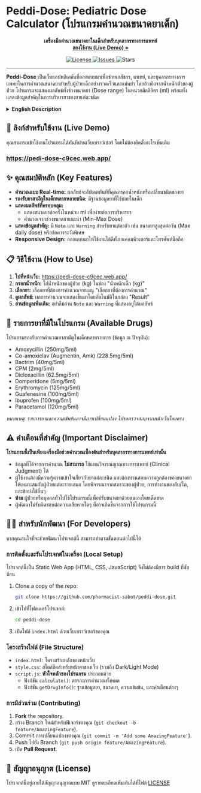 # Peddi-Dose: Pediatric Dose Calculator (โปรแกรมคำนวณขนาดยาเด็ก)

<p align="center">
  <strong>เครื่องมือคำนวณขนาดยาในเด็กสำหรับบุคลากรทางการแพทย์</strong>
  <br />
  <a href="https://pedi-dose-c9cec.web.app/"><strong>ลองใช้งาน (Live Demo) »</strong></a>
</p>

<p align="center">
    <a href="https://github.com/pharmacist-sabot/peddi-dose/blob/main/LICENSE">
        <img src="https://img.shields.io/github/license/pharmacist-sabot/peddi-dose?style=for-the-badge" alt="License">
    </a>
    <a href="https://github.com/pharmacist-sabot/peddi-dose/issues">
        <img src="https://img.shields.io/github/issues/pharmacist-sabot/peddi-dose?style=for-the-badge" alt="Issues">
    </a>
    <img src="https://img.shields.io/github/stars/pharmacist-sabot/peddi-dose?style=for-the-badge" alt="Stars">
</p>

---

**Peddi-Dose** เป็นเว็บแอปพลิเคชันที่ออกแบบมาเพื่อช่วยเภสัชกร, แพทย์, และบุคลากรทางการแพทย์ในการคำนวณขนาดยาสำหรับผู้ป่วยเด็กอย่างรวดเร็วและแม่นยำ โดยอ้างอิงจากน้ำหนักตัวของผู้ป่วย โปรแกรมจะแสดงผลลัพธ์ทั้งช่วงขนาดยา (Dose range) ในหน่วยมิลลิลิตร (ml) พร้อมทั้งแสดงข้อมูลสำคัญในการบริหารยาของยาแต่ละชนิด

<details>
<summary><strong>English Description</strong></summary>

**Peddi-Dose** is a web application designed to assist pharmacists, doctors, and healthcare professionals in quickly and accurately calculating drug dosages for pediatric patients based on their body weight. The application provides results for dose range in volume in milliliters (ml), along with important notes and warnings for each specific drug.

</details>

## 🚀 ลิงก์สำหรับใช้งาน (Live Demo)

คุณสามารถเข้าใช้งานโปรแกรมได้ทันทีผ่านเว็บเบราว์เซอร์ โดยไม่ต้องติดตั้งอะไรเพิ่มเติม

### **https://pedi-dose-c9cec.web.app/**

## ✨ คุณสมบัติหลัก (Key Features)

*   **คำนวณแบบ Real-time:** ผลลัพธ์จะอัปเดตทันทีที่คุณกรอกน้ำหนักหรือเปลี่ยนชนิดของยา
*   **รองรับยาสามัญในเด็กหลากหลายชนิด:** มีฐานข้อมูลยาที่ใช้บ่อยในเด็ก
*   **แสดงผลลัพธ์ที่ครอบคลุม:**
    *   แสดงขนาดยาต่อครั้งในหน่วย ml เพื่อง่ายต่อการบริหารยา
    *   คำนวณจากช่วงขนาดยาแนะนำ (Min-Max Dose)
*   **แสดงข้อมูลสำคัญ:** มี `Note` และ `Warning` สำหรับยาแต่ละตัว เช่น ขนาดยาสูงสุดต่อวัน (Max daily dose) หรือข้อควรระวังพิเศษ
*   **Responsive Design:** ออกแบบมาให้ใช้งานได้ดีทั้งบนคอมพิวเตอร์และโทรศัพท์มือถือ
  
## 📋 วิธีใช้งาน (How to Use)

1.  **ไปที่หน้าเว็บ:** https://pedi-dose-c9cec.web.app/
2.  **กรอกน้ำหนัก:** ใส่น้ำหนักของผู้ป่วย (kg) ในช่อง "น้ำหนักเด็ก (kg)"
3.  **เลือกยา:** เลือกยาที่ต้องการคำนวณจากเมนู "เลือกยาที่ต้องการคำนวณ"
4.  **ดูผลลัพธ์:** ผลการคำนวณจะแสดงขึ้นมาโดยอัตโนมัติในกล่อง "Result"
5.  **อ่านข้อมูลเพิ่มเติม:** อย่าลืมอ่าน `Note` และ `Warning` ที่แสดงอยู่ใต้ผลลัพธ์

## 💊 รายการยาที่มีในโปรแกรม (Available Drugs)

โปรแกรมรองรับการคำนวณยาสามัญในเด็กหลายรายการ (ข้อมูล ณ ปัจจุบัน):

*   Amoxycillin (250mg/5ml)
*   Co-amoxiclav (Augmentin, Amk) (228.5mg/5ml)
*   Bactrim (40mg/5ml)
*   CPM (2mg/5ml)
*   Dicloxacillin (62.5mg/5ml)
*   Domperidone (5mg/5ml)
*   Erythromycin (125mg/5ml) 
*   Guafenesine (100mg/5ml)
*   Ibuprofen (100mg/5ml)
*   Paracetamol (120mg/5ml)

*หมายเหตุ: รายการยาและความเข้มข้นอาจมีการเปลี่ยนแปลง โปรดตรวจสอบจากหน้าเว็บโดยตรง*

## ⚠️ คำเตือนที่สำคัญ (Important Disclaimer)

**โปรแกรมนี้เป็นเพียงเครื่องมือช่วยคำนวณเบื้องต้นสำหรับบุคลากรทางการแพทย์เท่านั้น**

*   ข้อมูลที่ได้จากการคำนวณ **ไม่สามารถ** ใช้แทนวิจารณญาณทางการแพทย์ (Clinical Judgment) ได้
*   ผู้ใช้งานต้องมีความรู้ความเข้าใจเกี่ยวกับยาแต่ละชนิด และต้องทวนสอบความถูกต้องของขนาดยาให้เหมาะสมกับผู้ป่วยแต่ละรายเสมอ โดยพิจารณาจากสภาวะของผู้ป่วย, การทำงานของตับ/ไต, และข้อบ่งใช้อื่นๆ
*   **ห้าม** ผู้ป่วยหรือบุคคลทั่วไปใช้โปรแกรมนี้เพื่อปรับขนาดยาด้วยตนเองโดยเด็ดขาด
*   ผู้พัฒนาไม่รับผิดชอบต่อความเสียหายใดๆ ที่อาจเกิดขึ้นจากการใช้โปรแกรมนี้

## 👨‍💻 สำหรับนักพัฒนา (For Developers)

หากคุณสนใจที่จะช่วยพัฒนาโปรเจกต์นี้ สามารถทำตามขั้นตอนต่อไปนี้ได้

### การติดตั้งและรันโปรเจกต์ในเครื่อง (Local Setup)

โปรเจกต์นี้เป็น Static Web App (HTML, CSS, JavaScript) จึงไม่ต้องมีการ build ที่ซับซ้อน

1.  Clone a copy of the repo:
    ```bash
    git clone https://github.com/pharmacist-sabot/peddi-dose.git
    ```
2.  เข้าไปที่โฟลเดอร์โปรเจกต์:
    ```bash
    cd peddi-dose
    ```
3.  เปิดไฟล์ `index.html` ด้วยเว็บเบราว์เซอร์ของคุณ

### โครงสร้างไฟล์ (File Structure)

*   `index.html`: โครงสร้างหลักของหน้าเว็บ
*   `style.css`: สไตล์ชีตสำหรับหน้าตาของเว็บ (รวมถึง Dark/Light Mode)
*   `script.js`: **หัวใจหลักของโปรแกรม** ประกอบด้วย
    *   ฟังก์ชัน `calculate()`: ตรรกะการคำนวณทั้งหมด
    *   ฟังก์ชัน `getDrugInfo()`: ฐานข้อมูลยา, ขนาดยา, ความเข้มข้น, และคำเตือนต่างๆ

### การมีส่วนร่วม (Contributing)

1.  **Fork** the repository.
2.  สร้าง Branch ใหม่สำหรับฟีเจอร์ของคุณ (`git checkout -b feature/AmazingFeature`).
3.  Commit การเปลี่ยนแปลงของคุณ (`git commit -m 'Add some AmazingFeature'`).
4.  Push ไปยัง Branch (`git push origin feature/AmazingFeature`).
5.  เปิด **Pull Request**.

## 📄 สัญญาอนุญาต (License)

โปรเจกต์นี้อยู่ภายใต้สัญญาอนุญาตแบบ MIT ดูรายละเอียดเพิ่มเติมได้ที่ไฟล์ [LICENSE](LICENSE)
